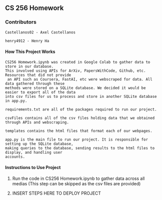 ## CS 256 Homework


### Contributors 

    Castellanos02 - Axel Castellanos

    henry4912 - Henry Ha

#### How This Project Works

```
CS256 Homework.ipynb was created in Google Colab to gather data to store in our database. 
This involved using APIs for ArXiv, PapersWithCode, Github, etc. Resources that did not provide
 an API such as Coursera, FastAI, etc were webscraped for data. All data gathered through these
methods were stored on a SQLite database. We decided it would be easier to export all of the data
into csv files for us to process and store in another SQLite database in app.py.

requirements.txt are all of the packages required to run our project.

csvFiles contains all of the csv files holding data that we obtained through APIs and webscraping.

templates contains the html files that format each of our webpages.

app.py is the main file to run our project. It is responsible for setting up the SQLite database,
making queries to the database, sending results to the html files to display, and handling user
accounts.
```

#### Instructions to Use Project

1. Run the code in CS256 Homework.ipynb to gather data across all medias (This step can be skipped as the csv files are provided)

2. INSERT STEPS HERE TO DEPLOY PROJECT
